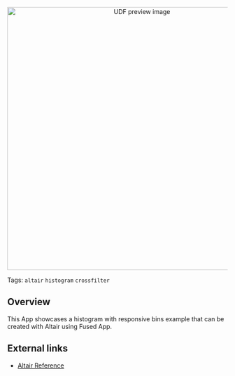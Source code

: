 <!--fused:preview-->
<p align="center"><img src="https://fused-magic.s3.amazonaws.com/thumbnails/apps-public/Histogram_Bins_Example.png" width="600" alt="UDF preview image"></p>

<!--fused:tags-->
Tags: `altair` `histogram` `crossfilter`

<!--fused:readme-->
## Overview

This App showcases a histogram with responsive bins
example that can be created with Altair using Fused App.

## External links

- [Altair Reference](https://altair-viz.github.io/gallery/histogram_responsive.html)
